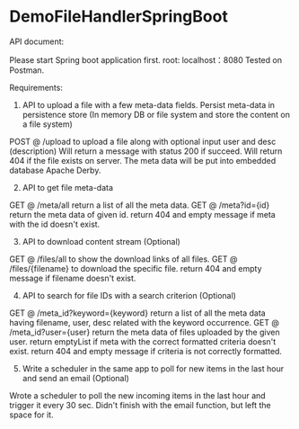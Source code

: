 # DemoFileHandlerSpringBoot

API document: 

Please start Spring boot application first. 
root: localhost：8080
Tested on Postman. 

Requirements: 
1. API to upload a file with a few meta-data fields. 
   Persist meta-data in persistence store (In memory DB or file system and store the content on a file system)

POST @ /upload to upload a file along with optional input user and desc (description)
Will return a message with status 200 if succeed.
Will return 404 if the file exists on server. 
The meta data will be put into embedded database Apache Derby. 

2. API to get file meta-data

GET @ /meta/all     return a list of all the meta data.
GET @ /meta?id={id} return the meta data of given id. 
return 404 and empty message if meta with the id doesn't exist.

3. API to download content stream (Optional)

GET @ /files/all to show the download links of all files. 
GET @ /files/{filename} to download the specific file. 
return 404 and empty message if filename doesn't exist.

4. API to search for file IDs with a search criterion (Optional)

GET @ /meta_id?keyword={keyword} return a list of all the meta data having filename, user, desc related with the keyword occurrence.
GET @ /meta_id?user={user} return the meta data of files uploaded by the given user. 
return emptyList if meta with the correct formatted criteria doesn't exist.
return 404 and empty message if criteria is not correctly formatted.

5. Write a scheduler in the same app to poll for new items in the last hour and send an email (Optional)

Wrote a scheduler to poll the new incoming items in the last hour and trigger it every 30 sec. 
Didn't finish with the email function, but left the space for it. 
